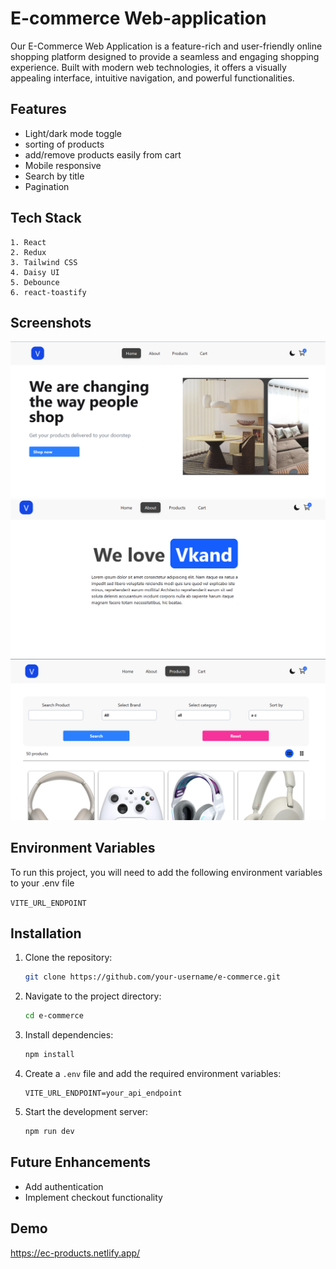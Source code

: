 
# E-commerce Web-application

Our E-Commerce Web Application is a feature-rich and user-friendly online shopping platform designed to provide a seamless and engaging shopping experience. Built with modern web technologies, it offers a visually appealing interface, intuitive navigation, and powerful functionalities.


## Features

- Light/dark mode toggle
- sorting of products
- add/remove products easily from cart
- Mobile responsive
- Search by title
- Pagination


## Tech Stack
    1. React
    2. Redux
    3. Tailwind CSS
    4. Daisy UI
    5. Debounce
    6. react-toastify 




## Screenshots

![App Screenshot](<Screenshot 2025-02-07 213328.png>)
![App Screenshot](<Screenshot 2025-02-07 213345.png>)
![App Screenshot](<Screenshot 2025-02-07 213357.png>)


## Environment Variables

To run this project, you will need to add the following environment variables to your .env file

`VITE_URL_ENDPOINT`

## Installation

1. Clone the repository:
    ```bash
    git clone https://github.com/your-username/e-commerce.git
    ```
2. Navigate to the project directory:
    ```bash
    cd e-commerce
    ```
3. Install dependencies:
    ```bash
    npm install
    ```
4. Create a `.env` file and add the required environment variables:
    ```env
    VITE_URL_ENDPOINT=your_api_endpoint
    ```
5. Start the development server:
    ```bash
    npm run dev
    ```

## Future Enhancements

- Add authentication
- Implement checkout functionality

## Demo

https://ec-products.netlify.app/

